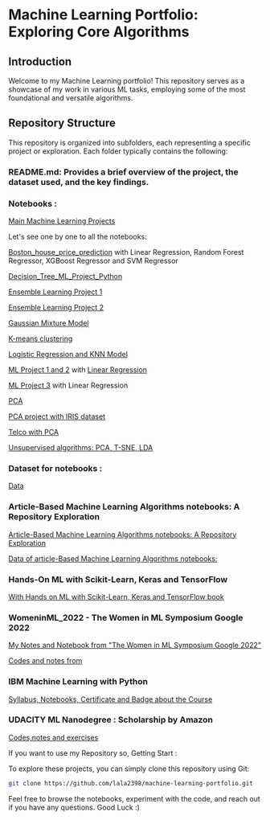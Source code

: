 # Machine Learning Portfolio: Exploring Core Algorithms

## Introduction

Welcome to my Machine Learning portfolio! This repository serves as a showcase of my work in various ML tasks, employing some of the most foundational and versatile algorithms. 

## Repository Structure

This repository is organized into subfolders, each representing a specific project or exploration. Each folder typically contains the following:

### README.md: Provides a brief overview of the project, the dataset used, and the key findings.
### Notebooks : 

[Main Machine Learning Projects](https://github.com/Lala2398/Machine-Learning-Portfolio/tree/main/Machine-Learning-Portfolio/Machine_learning_projects-main)


Let's see one by one to all the notebooks: 

[Boston_house_price_prediction](https://github.com/Lala2398/Machine-Learning-Portfolio/blob/main/Machine-Learning-Portfolio/Machine_learning_projects-main/Boston_house_price_prediction.ipynb) with Linear Regression, Random Forest Regressor, XGBoost Regressor and SVM Regressor 

[Decision_Tree_ML_Project_Python](https://github.com/Lala2398/Machine-Learning-Portfolio/blob/main/Machine-Learning-Portfolio/Machine_learning_projects-main/Decision_Tree_ML_Project_Python.ipynb) 

[Ensemble Learning Project 1](https://github.com/Lala2398/Machine-Learning-Portfolio/blob/main/Machine-Learning-Portfolio/Machine_learning_projects-main/Ensemble_Learning_with_Python_Project_1.ipynb) 

[Ensemble Learning Project 2](https://github.com/Lala2398/Machine-Learning-Portfolio/blob/main/Machine-Learning-Portfolio/Machine_learning_projects-main/Ensemble_Learning_with_Python_Project_2.ipynb) 

[Gaussian Mixture Model](https://github.com/Lala2398/Machine-Learning-Portfolio/blob/main/Machine-Learning-Portfolio/Machine_learning_projects-main/GMM.ipynb)

[K-means clustering](https://github.com/Lala2398/Machine-Learning-Portfolio/blob/main/Machine-Learning-Portfolio/Machine_learning_projects-main/KMeans.ipynb)

[Logistic Regression and KNN Model](https://github.com/Lala2398/Machine-Learning-Portfolio/blob/main/Machine-Learning-Portfolio/Machine_learning_projects-main/Logistic_regression_%26_knn_models.ipynb)

[ML Project 1 and 2](https://github.com/Lala2398/Machine-Learning-Portfolio/blob/main/Machine-Learning-Portfolio/Machine_learning_projects-main/ML_project_1.ipynb) with [Linear Regression](https://github.com/Lala2398/Machine-Learning-Portfolio/blob/main/Machine-Learning-Portfolio/Machine_learning_projects-main/ML_project_2.ipynb)

[ML Project 3](https://github.com/Lala2398/Machine-Learning-Portfolio/blob/main/Machine-Learning-Portfolio/Machine_learning_projects-main/ML_project_3_Linear_regression.ipynb) with Linear Regression

[PCA](https://github.com/Lala2398/Machine-Learning-Portfolio/blob/main/Machine-Learning-Portfolio/Machine_learning_projects-main/PCA.ipynb)

[PCA project with IRIS dataset](https://github.com/Lala2398/Machine-Learning-Portfolio/blob/main/Machine-Learning-Portfolio/Machine_learning_projects-main/PCA_iris.ipynb)

[Telco with PCA](https://github.com/Lala2398/Machine-Learning-Portfolio/blob/main/Machine-Learning-Portfolio/Machine_learning_projects-main/Telco.ipynb)

[Unsupervised algorithms: PCA, T-SNE, LDA](https://github.com/Lala2398/Machine-Learning-Portfolio/blob/main/Machine-Learning-Portfolio/Machine_learning_projects-main/Unsupervised_algorithms_python.ipynb) 

### Dataset for notebooks :

[Data](https://github.com/Lala2398/Machine-Learning-Portfolio/tree/main/Machine-Learning-Portfolio/Machine_learning_projects-main/data)



### Article-Based Machine Learning Algorithms notebooks: A Repository Exploration 

[Article-Based Machine Learning Algorithms notebooks: A Repository Exploration](https://github.com/Lala2398/Machine-Learning-Portfolio/tree/main/Articles_ML)

[Data of article-Based Machine Learning Algorithms notebooks:](https://github.com/Lala2398/Machine-Learning-Portfolio/tree/main/Articles_ML/data)

### Hands-On ML with Scikit-Learn, Keras and TensorFlow

[With Hands on ML with Scikit-Learn, Keras and TensorFlow book](https://github.com/Lala2398/Machine-Learning-Portfolio/tree/main/Hands_onMLwith_SckitLearn_Keras%26TensorFlow)



### WomeninML_2022 - The Women in ML Symposium Google 2022 
[My Notes and Notebook from "The Women in ML Symposium Google 2022"](https://github.com/Lala2398/Machine-Learning-Portfolio/blob/main/WomeninML_2022/WiML_Symposium_2022_Intro_to_ML.ipynb) 

[Codes and notes from](https://eventsonair.withgoogle.com/events/women-in-machine-learning-2022)


### IBM Machine Learning with Python
[Syllabus, Notebooks, Certificate and Badge about the Course](https://github.com/Lala2398/Machine-Learning-Portfolio/tree/main/IBM_MLwithPython) 


### UDACITY ML Nanodegree : Scholarship by Amazon
[Codes,notes and exercises](https://github.com/Lala2398/Machine-Learning-Portfolio/tree/main/Udacity_AWS_ML_Nanodegree)


If you want to use my Repository so, Getting Start : 

To explore these projects, you can simply clone this repository using Git:
````Bash
git clone https://github.com/lala2398/machine-learning-portfolio.git
````

Feel free to browse the notebooks, experiment with the code, and reach out if you have any questions. Good Luck :) 
